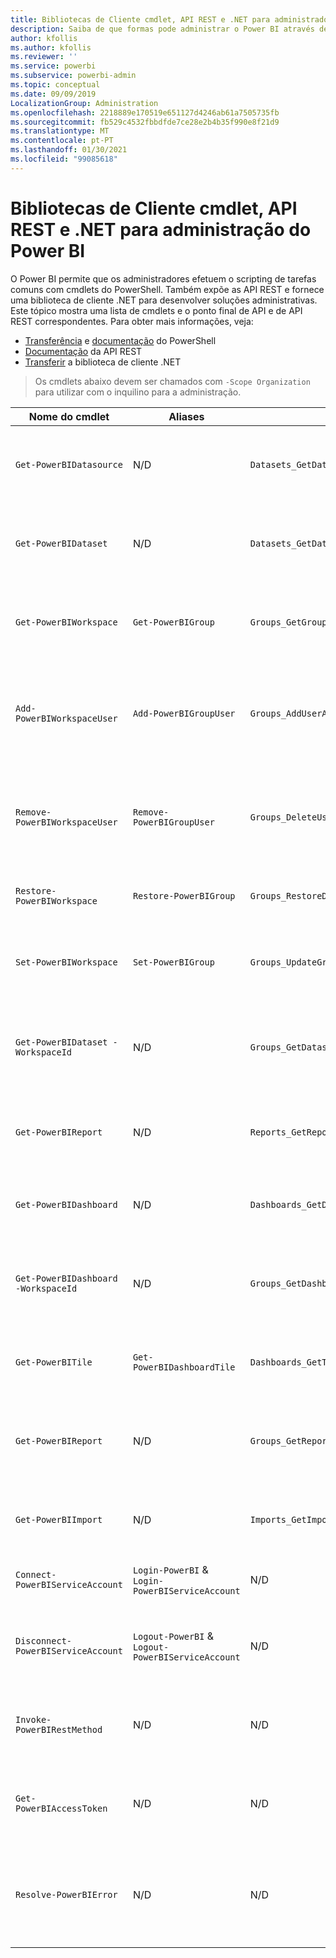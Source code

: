 ```yaml
---
title: Bibliotecas de Cliente cmdlet, API REST e .NET para administradores
description: Saiba de que formas pode administrar o Power BI através de scripts e APIs de programação.
author: kfollis
ms.author: kfollis
ms.reviewer: ''
ms.service: powerbi
ms.subservice: powerbi-admin
ms.topic: conceptual
ms.date: 09/09/2019
LocalizationGroup: Administration
ms.openlocfilehash: 2218889e170519e651127d4246ab61a7505735fb
ms.sourcegitcommit: fb529c4532fbbdfde7ce28e2b4b35f990e8f21d9
ms.translationtype: MT
ms.contentlocale: pt-PT
ms.lasthandoff: 01/30/2021
ms.locfileid: "99085618"
---
```

# <a name="powershell-cmdlets-rest-apis-and-net-client-library-for-power-bi-administration"></a>Bibliotecas de Cliente cmdlet, API REST e .NET para administração do Power BI
O Power BI permite que os administradores efetuem o scripting de tarefas comuns com cmdlets do PowerShell. Também expõe as API REST e fornece uma biblioteca de cliente .NET para desenvolver soluções administrativas. Este tópico mostra uma lista de cmdlets e o ponto final de API e de API REST correspondentes. Para obter mais informações, veja:

- [Transferência](https://www.powershellgallery.com/packages/MicrosoftPowerBIMgmt/) e [documentação](/powershell/power-bi/overview?view=powerbi-ps&preserve-view=true) do PowerShell
- [Documentação](/rest/api/power-bi/admin) da API REST
- [Transferir](https://www.nuget.org/packages/Microsoft.PowerBI.Api/) a biblioteca de cliente .NET

> Os cmdlets abaixo devem ser chamados com `-Scope Organization` para utilizar com o inquilino para a administração.

| **Nome do cmdlet** | **Aliases** | **API** | **Ponto final de API REST** | **Descrição** |
| --- | --- | --- | --- | --- |
| `Get-PowerBIDatasource` | N/D | `Datasets_GetDataSourcesAsAdmin` | /v1.0/myorg/admin/datasets/{datasetkey}/datasources | Obtém as origens de dados de um determinado conjunto de dados. |
| `Get-PowerBIDataset` | N/D | `Datasets_GetDatasetsAsAdmin` | /v1.0/myorg/admin/datasets | Obtém a lista completa de conjuntos de dados num inquilino do Power BI. |
| `Get-PowerBIWorkspace` | `Get-PowerBIGroup` | `Groups_GetGroupsAsAdmin` | /v1.0/myorg/admin/groups | Obtém a lista completa de áreas de trabalho num inquilino do Power BI. |
| `Add-PowerBIWorkspaceUser` | `Add-PowerBIGroupUser` | `Groups_AddUserAsAdmin` | /v1.0/myorg/admin/groups/{groupId}/users | Adiciona um utilizador como membro de uma determinada área de trabalho. |
| `Remove-PowerBIWorkspaceUser` | `Remove-PowerBIGroupUser` | `Groups_DeleteUserAsAdmin` | /v1.0/myorg/admin/groups/{groupId}/users/{user} | Remove um utilizador da lista de membros de uma determinada área de trabalho. |
| `Restore-PowerBIWorkspace` |`Restore-PowerBIGroup` | `Groups_RestoreDeletedGroupAsAdmin` | /v1.0/myorg/admin/groups/{groupId}/restore | Restaura uma área de trabalho eliminada. |
| `Set-PowerBIWorkspace` |`Set-PowerBIGroup` | `Groups_UpdateGroupAsAdmin` | /v1.0/myorg/admin/groups/{groupId} | Atualiza as propriedades de uma determinada área de trabalho. |
| `Get-PowerBIDataset -WorkspaceId` | N/D | `Groups_GetDatasetsAsAdmin` | /v1.0/myorg/admin/groups/{group\_id}/datasets | Obtém os conjuntos de dados dentro de uma determinada área de trabalho. |
| `Get-PowerBIReport` | N/D | `Reports_GetReportsAsAdmin` | /v1.0/myorg/admin/reports | Obtém a lista completa de conjuntos de relatórios num inquilino do Power BI. |
| `Get-PowerBIDashboard` | N/D | `Dashboards_GetDashboardsAsAdmin` | /v1.0/myorg/admin/dashboards | Obtém a lista completa de dashboards num inquilino do Power BI. |
| `Get-PowerBIDashboard -WorkspaceId` | N/D | `Groups_GetDashboardsAsAdmin` | /v1.0/myorg/admin/groups/{group\_id}/dashboards | Obtém os dashboards dentro de uma determinada área de trabalho. |
| `Get-PowerBITile` | `Get-PowerBIDashboardTile` | `Dashboards_GetTilesAsAdmin` | /v1.0/myorg/admin/dashboards/{dashboard\_id}/tiles | Obtém os mosaicos de um determinado dashboard. |
| `Get-PowerBIReport` | N/D | `Groups_GetReportsAsAdmin` | /v1.0/myorg/admin/groups/{group\_id}/reports | Obtém os relatórios dentro de uma determinada área de trabalho. |
| `Get-PowerBIImport` | N/D | `Imports_GetImportsAsAdmin` | /v1.0/myorg/admin/imports | Obtém a lista completa de importações num inquilino do Power BI. |
| `Connect-PowerBIServiceAccount` | `Login-PowerBI` &  `Login-PowerBIServiceAccount` | N/D | N/D | Inicia sessão no Power BI e começa uma sessão. |
| `Disconnect-PowerBIServiceAccount` | `Logout-PowerBI` & `Logout-PowerBIServiceAccount` | N/D | N/D | Termina a sessão no Power BI e fecha a sessão existente. |
| `Invoke-PowerBIRestMethod`| N/D | N/D | N/D | Envia chamadas arbitrárias à API REST para o Power BI. |
| `Get-PowerBIAccessToken`| N/D | N/D | N/D | Obtém o token de acesso do Power BI numa sessão. |
| `Resolve-PowerBIError`| N/D | N/D | N/D | Obtém informações detalhadas sobre os erros de ativações de cmdlets sem erro. |